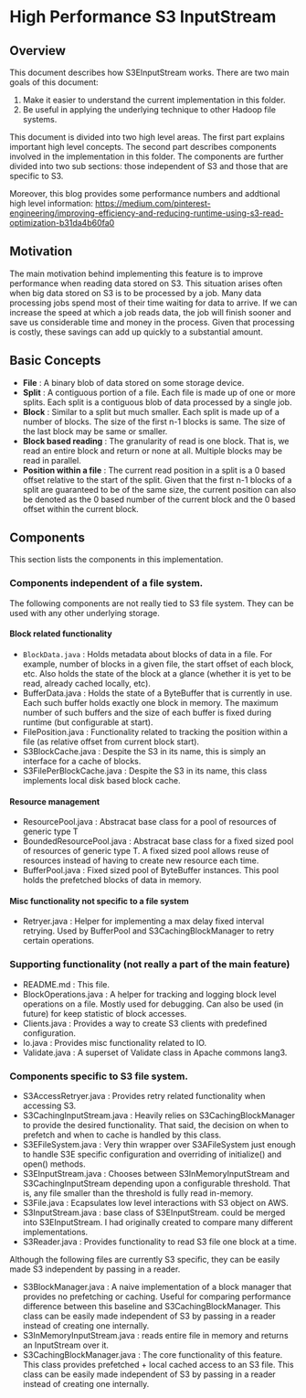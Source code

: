 # High Performance S3 InputStream

## Overview
This document describes how S3EInputStream works. There are two main goals of this document:
1. Make it easier to understand the current implementation in this folder.
1. Be useful in applying the underlying technique to other Hadoop file systems.

This document is divided into two high level areas. The first part explains important high level concepts. The second part describes components involved in the implementation in this folder. The components are further divided into two sub sections: those independent of S3 and those that are specific to S3.

Moreover, this blog provides some performance numbers and addtional high level information: https://medium.com/pinterest-engineering/improving-efficiency-and-reducing-runtime-using-s3-read-optimization-b31da4b60fa0

## Motivation

The main motivation behind implementing this feature is to improve performance when reading data stored on S3. This situation arises often when big data stored on S3 is to be processed by a job. Many data processing jobs spend most of their time waiting for data to arrive. If we can increase the speed at which a job reads data, the job will finish sooner and save us considerable time and money in the process. Given that processing is costly, these savings can add up quickly to a substantial amount.

## Basic Concepts

- **File** : A binary blob of data stored on some storage device.
- **Split** : A contiguous portion of a file. Each file is made up of one or more splits. Each split is a contiguous blob of data processed by a single job.
- **Block** : Similar to a split but much smaller. Each split is made up of a number of blocks. The size of the first n-1 blocks is same. The size of the last block may be same or smaller.
- **Block based reading** : The granularity of read is one block. That is, we read an entire block and return or none at all. Multiple blocks may be read in parallel.
- **Position within a file** : The current read position in a split is a 0 based offset relative to the start of the split. Given that the first n-1 blocks of a split are guaranteed to be of the same size, the current position can also be denoted as the 0 based number of the current block and the 0 based offset within the current block.

## Components

This section lists the components in this implementation.

### Components independent of a file system.

The following components are not really tied to S3 file system. They can be used with any other underlying storage.

#### Block related functionality

- `BlockData.java` : Holds metadata about blocks of data in a file. For example, number of blocks in a given file, the start offset of each block, etc. Also holds the state of the block at a glance (whether it is yet to be read, already cached locally, etc).
- BufferData.java : Holds the state of a ByteBuffer that is currently in use. Each such buffer holds exactly one block in memory. The maximum number of such buffers and the size of each buffer is fixed during runtime (but configurable at start).
- FilePosition.java : Functionality related to tracking the position within a file (as relative offset from current block start).
- S3BlockCache.java : Despite the S3 in its name, this is simply an interface for a cache of blocks.
- S3FilePerBlockCache.java : Despite the S3 in its name, this class implements local disk based block cache.


#### Resource management
- ResourcePool.java : Abstracat base class for a pool of resources of generic type T
- BoundedResourcePool.java : Abstracat base class for a fixed sized pool of resources of generic type T. A fixed sized pool allows reuse of resources instead of having to create new resource each time.
- BufferPool.java : Fixed sized pool of ByteBuffer instances. This pool holds the prefetched blocks of data in memory.

#### Misc functionality not specific to a file system
- Retryer.java : Helper for implementing a max delay fixed interval retrying. Used by BufferPool and S3CachingBlockManager to retry certain operations.

### Supporting functionality (not really a part of the main feature)

- README.md : This file.
- BlockOperations.java : A helper for tracking and logging block level operations on a file. Mostly used for debugging. Can also be used (in future) for keep statistic of block accesses.
- Clients.java : Provides a way to create S3 clients with predefined configuration.
- Io.java : Provides misc functionality related to IO.
- Validate.java : A superset of Validate class in Apache commons lang3.


### Components specific to S3 file system.

- S3AccessRetryer.java : Provides retry related functionality when accessing S3.
- S3CachingInputStream.java : Heavily relies on S3CachingBlockManager to provide the desired functionality. That said, the decision on when to prefetch and when to cache is handled by this class.
- S3EFileSystem.java : Very thin wrapper over S3AFileSystem just enough to handle S3E specific configuration and overriding of initialize() and open() methods.
- S3EInputStream.java : Chooses between S3InMemoryInputStream and S3CachingInputStream depending upon a configurable threshold. That is, any file smaller than the threshold is fully read in-memory.
- S3File.java : Ecapsulates low level interactions with S3 object on AWS.
- S3InputStream.java : base class of S3EInputStream. could be merged into S3EInputStream. I had originally created to compare many different implementations.
- S3Reader.java : Provides functionality to read S3 file one block at a time.

Although the following files are currently S3 specific, they can be easily made S3 independent by passing in a reader.

- S3BlockManager.java : A naive implementation of a block manager that provides no prefetching or caching. Useful for comparing performance difference between this baseline and S3CachingBlockManager. This class can be easily made independent of S3 by passing in a reader instead of creating one internally.
- S3InMemoryInputStream.java : reads entire file in memory and returns an InputStream over it.
- S3CachingBlockManager.java : The core functionality of this feature. This class provides prefetched + local cached access to an S3 file. This class can be easily made independent of S3 by passing in a reader instead of creating one internally.
